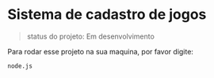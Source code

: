 # Sistema de cadastro de jogos

> status do projeto: Em desenvolvimento

Para  rodar  esse projeto na sua maquina, por favor digite:

```
node.js
```
